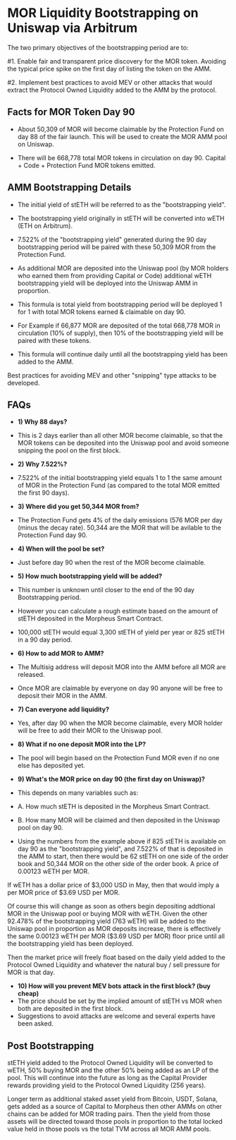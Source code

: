 # MOR Liquidity Bootstrapping on Uniswap via Arbitrum
The two primary objectives of the bootstrapping period are to: 

#1. Enable fair and transparent price discovery for the MOR token. Avoiding the typical price spike on the first day of listing the token on the AMM.

#2. Implement best practices to avoid MEV or other attacks that would extract the Protocol Owned Liquidity added to the AMM by the protocol.

## Facts for MOR Token Day 90
- About 50,309 of MOR will become claimable by the Protection Fund on day 88 of the fair launch. This will be used to create the MOR AMM pool on Uniswap.

- There will be 668,778 total MOR tokens in circulation on day 90. Capital + Code + Protection Fund MOR tokens emitted.

## AMM Bootstrapping Details
- The initial yield of stETH will be referred to as the "bootstrapping yield".

- The bootstrapping yield originally in stETH will be converted into wETH (ETH on Arbitrum).

- 7.522% of the "bootstrapping yield" generated during the 90 day bootstrapping period will be paired with these 50,309 MOR from the Protection Fund.

- As additional MOR are deposited into the Uniswap pool (by MOR holders who earned them from providing Capital or Code) additional wETH bootstrapping yield will be deployed into the Uniswap AMM in proportion.

- This formula is total yield from bootstrapping period will be deployed 1 for 1 with total MOR tokens earned & claimable on day 90.

- For Example if 66,877 MOR are deposited of the total 668,778 MOR in circulation (10% of supply), then 10% of the bootstrapping yield will be paired with these tokens. 

- This formula will continue daily until all the bootstrapping yield has been added to the AMM.

Best practices for avoiding MEV and other "snipping" type attacks to be developed.

## FAQs

- **1) Why 88 days?**
- This is 2 days earlier than all other MOR become claimable, so that the MOR tokens can be deposited into the Uniswap pool and avoid someone snipping the pool on the first block.

- **2) Why 7.522%?**
- 7.522% of the initial bootstrapping yield equals 1 to 1 the same amount of MOR in the Protection Fund (as compared to the total MOR emitted the first 90 days).

- **3) Where did you get 50,344 MOR from?**
- The Protection Fund gets 4% of the daily emissions (576 MOR per day (minus the decay rate). 50,344 are the MOR that will be avilable to the Protection Fund day 90.

- **4) When will the pool be set?**
- Just before day 90 when the rest of the MOR become claimable.

- **5) How much bootstrapping yield will be added?**
- This number is unknown until closer to the end of the 90 day Bootstrapping period.
- However you can calculate a rough estimate based on the amount of stETH deposited in the Morpheus Smart Contract.
- 100,000 stETH would equal 3,300 stETH of yield per year or 825 stETH in a 90 day period.

- **6) How to add MOR to AMM?**
- The Multisig address will deposit MOR into the AMM before all MOR are released.
- Once MOR are claimable by everyone on day 90 anyone will be free to deposit their MOR in the AMM.

- **7) Can everyone add liquidity?**
- Yes, after day 90 when the MOR become claimable, every MOR holder will be free to add their MOR to the Uniswap pool.

- **8) What if no one deposit MOR into the LP?**
- The pool will begin based on the Protection Fund MOR even if no one else has deposited yet.

- **9) What's the MOR price on day 90 (the first day on Uniswap)?**
- This depends on many variables such as: 
- A. How much stETH is deposited in the Morpheus Smart Contract.
- B. How many MOR will be claimed and then deposited in the Uniswap pool on day 90.
  
- Using the numbers from the example above if 825 stETH is available on day 90 as the "bootstrapping yield", and 7.522% of that is deposited in the AMM to start, then there would be 62 stETH on one side of the order book and 50,344 MOR on the other side of the order book. A price of 0.00123 wETH per MOR.

If wETH has a dollar price of $3,000 USD in May, then that would imply a per MOR price of $3.69 USD per MOR. 

Of course this will change as soon as others begin depositing addtional MOR in the Uniswap pool or buying MOR with wETH.
Given the other 92.478% of the bootstrapping yield (763 wETH) will be added to the Uniswap pool in proportion as MOR deposits increase, there is effectively the same 0.00123 wETH per MOR ($3.69 USD per MOR) floor price until all the bootstrapping yield has been deployed. 

Then the market price will freely float based on the daily yield added to the Protocol Owned Liquidity and whatever the natural buy / sell pressure for MOR is that day.

- **10) How will you prevent MEV bots attack in the first block? (buy cheap)**
- The price should be set by the implied amount of stETH vs MOR when both are deposited in the first block.
- Suggestions to avoid attacks are welcome and several experts have been asked.

## Post Bootstrapping

stETH yield added to the Protocol Owned Liquidity will be converted to wETH, 50% buying MOR and the other 50% being added as an LP of the pool. This will continue into the future as long as the Capital Provider rewards providing yield to the Protocol Owned Liquidity (256 years).

Longer term as additional staked asset yield from Bitcoin, USDT, Solana, gets added as a source of Capital to Morpheus then other AMMs on other chains can be added for MOR trading pairs. Then the yield from those assets will be directed toward those pools in proportion to the total locked value held in those pools vs the total TVM across all MOR AMM pools.
